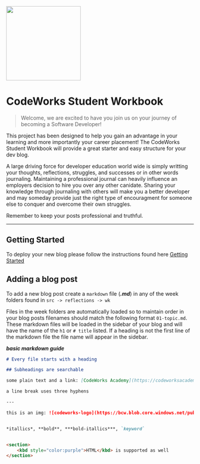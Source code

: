 <img src="https://bcw.blob.core.windows.net/public/img/8600856373152463" height="200" />

# CodeWorks Student Workbook

> Welcome, we are excited to have you join us on your journey of becoming a Software Developer!

This project has been designed to help you gain an advantage in your learning and more importantly your career placement! The CodeWorks Student Workbook will provide a great starter and easy structure for your dev blog.

A large driving force for developer education world wide is simply writting your thoughts, reflections, struggles, and successes or in other words journaling. Maintaining a professional journal can heavily influence an employers decision to hire you over any other canidate. Sharing your knowledge through journaling with others will make you a better developer and may someday provide just the right type of encouragment for someone else to conquer and overcome their own struggles.  

Remember to keep your posts professional and truthful.

---

## Getting Started

To deploy your new blog please follow the instructions found here [Getting Started](./setup-instructions/readme.md)


## Adding a blog post

To add a new blog post create a `markdown` file (***.md***) in any of the week folders found in `src -> reflections -> wk`

Files in the week folders are automatically loaded so to maintain order in your blog posts filenames should match the following format `01-topic.md`. These markdown files will be loaded in the sidebar of your blog and will have the name of the `h1` or `# title` listed. If a heading is not the first line of the markdown file the file name will appear in the sidebar. 


___basic markdown guide___
```markdown
# Every file starts with a heading

## Subheadings are searchable

some plain text and a link: [CodeWorks Academy](https://codeworksacademy.com)

a line break uses three hyphens

---

this is an img: ![codeworks-logo](https://bcw.blob.core.windows.net/public/img/8600856373152463)


*itallics*, **bold**, ***bold-itallics***, `keyword` 


<section>
    <kbd style="color:purple">HTML</kbd> is supported as well
</section>

```
